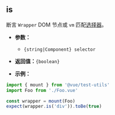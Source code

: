 ## is

断言 `Wrapper` DOM 节点或 `vm` 匹配[选择器](../selectors.md)。

- **参数：**

  - `{string|Component} selector`

- **返回值：**`{boolean}`

- **示例：**

```js
import { mount } from '@vue/test-utils'
import Foo from './Foo.vue'

const wrapper = mount(Foo)
expect(wrapper.is('div')).toBe(true)
```
